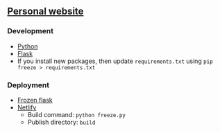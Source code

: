 ## [Personal website](https://lukeconibear.github.io/)
### Development
- [Python](https://www.python.org/)  
- [Flask](https://palletsprojects.com/p/flask/)  
- If you install new packages, then update `requirements.txt` using `pip freeze > requirements.txt`  

### Deployment
- [Frozen flask](https://pythonhosted.org/Frozen-Flask/)  
- [Netlify](https://www.netlify.com/)   
  - Build command: `python freeze.py`  
  - Publish directory: `build`  
